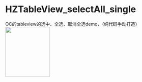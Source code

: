 # HZTableView_selectAll_single
OC的tableview的选中、全选、取消全选demo，（纯代码手动打造）
<img style="-webkit-user-select: none;" src="https://camo.githubusercontent.com/3b186bfb4c2df6651f7b76e2fa28fbd60476f0e6/687474703a2f2f696d61676573302e636e626c6f67732e636f6d2f626c6f67323031352f3439373237392f3230313530362f3134313231323336353034313635302e706e67" width="140" height="157">
